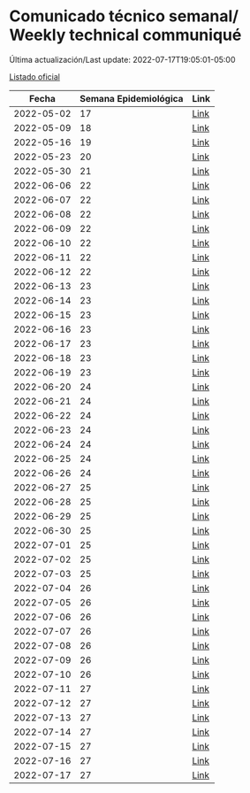 # Comunicado técnico semanal/ Weekly technical communiqué

Última actualización/Last update: 2022-07-17T19:05:01-05:00

[Listado oficial](https://www.gob.mx/salud/prensa/comunicado-tecnico-semanal-covid-19)

| Fecha      | Semana Epidemiológica | Link        |
| ---------- | --------------------- | ----------- |
| 2022-05-02 | 17 | [Link](https://www.gob.mx/salud/prensa/comunicado-tecnico-semanal-covid-19) |
| 2022-05-09 | 18 | [Link](https://www.gob.mx/salud/prensa/comunicado-tecnico-semanal-covid-19-301267) |
| 2022-05-16 | 19 | [Link](https://www.gob.mx/salud/prensa/comunicado-tecnico-semanal-covid-19-301958) |
| 2022-05-23 | 20 | [Link](https://www.gob.mx/salud/prensa/comunicado-tecnico-semanal-covid-19-302828) |
| 2022-05-30 | 21 | [Link](https://www.gob.mx/salud/prensa/comunicado-tecnico-semanal-covid-19-303903) |
| 2022-06-06 | 22 | [Link](https://www.gob.mx/salud/prensa/comunicado-tecnico-semanal-covid-19-304448) |
| 2022-06-07 | 22 | [Link](https://www.gob.mx/salud/prensa/comunicado-tecnico-diario-covid-19-304550) |
| 2022-06-08 | 22 | [Link](https://www.gob.mx/salud/prensa/comunicado-tecnico-diario-covid-19-304620) |
| 2022-06-09 | 22 | [Link](https://www.gob.mx/salud/prensa/comunicado-tecnico-diario-covid-19-304697) |
| 2022-06-10 | 22 | [Link](https://www.gob.mx/salud/prensa/comunicado-tecnico-diario-covid-19-304766) |
| 2022-06-11 | 22 | [Link](https://www.gob.mx/salud/prensa/comunicado-tecnico-diario-covid-19-304814) |
| 2022-06-12 | 22 | [Link](https://www.gob.mx/salud/prensa/comunicado-tecnico-diario-covid-19-304842) |
| 2022-06-13 | 23 | [Link](https://www.gob.mx/salud/prensa/comunicado-tecnico-diario-covid-19-304937) |
| 2022-06-14 | 23 | [Link](https://www.gob.mx/salud/prensa/comunicado-tecnico-diario-covid-19-305111) |
| 2022-06-15 | 23 | [Link](https://www.gob.mx/salud/prensa/comunicado-tecnico-diario-covid-19-305117) |
| 2022-06-16 | 23 | [Link](https://www.gob.mx/salud/prensa/comunicado-tecnico-diario-covid-19-305353) |
| 2022-06-17 | 23 | [Link](https://www.gob.mx/salud/prensa/comunicado-tecnico-diario-covid-19-305455) |
| 2022-06-18 | 23 | [Link](https://www.gob.mx/salud/prensa/comunicado-tecnico-diario-covid-19-305492) |
| 2022-06-19 | 23 | [Link](https://www.gob.mx/salud/prensa/comunicado-tecnico-diario-covid-19-305492) |
| 2022-06-20 | 24 | [Link](https://www.gob.mx/salud/prensa/comunicado-tecnico-diario-covid-19-305557) |
| 2022-06-21 | 24 | [Link](https://www.gob.mx/salud/prensa/comunicado-tecnico-diario-covid-19-305776) |
| 2022-06-22 | 24 | [Link](https://www.gob.mx/salud/prensa/comunicado-tecnico-diario-covid-19-305891) |
| 2022-06-23 | 24 | [Link](https://www.gob.mx/salud/prensa/comunicado-tecnico-diario-covid-19-305953) |
| 2022-06-24 | 24 | [Link](https://www.gob.mx/salud/prensa/comunicado-tecnico-diario-covid-19-305957) |
| 2022-06-25 | 24 | [Link](https://www.gob.mx/salud/prensa/comunicado-tecnico-diario-covid-19-305960) |
| 2022-06-26 | 24 | [Link](https://www.gob.mx/salud/prensa/comunicado-tecnico-diario-covid-19-305963) |
| 2022-06-27 | 25 | [Link](https://www.gob.mx/salud/prensa/comunicado-tecnico-diario-covid-19-306333) |
| 2022-06-28 | 25 | [Link](https://www.gob.mx/salud/prensa/comunicado-tecnico-diario-covid-19-306336) |
| 2022-06-29 | 25 | [Link](https://www.gob.mx/salud/prensa/comunicado-tecnico-diario-covid-19-306337) |
| 2022-06-30 | 25 | [Link](https://www.gob.mx/salud/prensa/comunicado-tecnico-diario-covid-19-306741) |
| 2022-07-01 | 25 | [Link](https://www.gob.mx/salud/prensa/comunicado-tecnico-diario-covid-19-306855) |
| 2022-07-02 | 25 | [Link](https://www.gob.mx/salud/prensa/comunicado-tecnico-diario-covid-19-306899) |
| 2022-07-03 | 25 | [Link](https://www.gob.mx/salud/prensa/comunicado-tecnico-diario-covid-19-306921) |
| 2022-07-04 | 26 | [Link](https://www.gob.mx/salud/prensa/comunicado-tecnico-diario-covid-19-307060) |
| 2022-07-05 | 26 | [Link](https://www.gob.mx/salud/prensa/comunicado-tecnico-diario-covid-19-307242) |
| 2022-07-06 | 26 | [Link](https://www.gob.mx/salud/prensa/comunicado-tecnico-diario-covid-19-307415) |
| 2022-07-07 | 26 | [Link](https://www.gob.mx/salud/prensa/comunicado-tecnico-diario-covid-19-307768) |
| 2022-07-08 | 26 | [Link](https://www.gob.mx/salud/prensa/comunicado-tecnico-diario-covid-19-307831) |
| 2022-07-09 | 26 | [Link](https://www.gob.mx/salud/prensa/comunicado-tecnico-diario-covid-19-307835) |
| 2022-07-10 | 26 | [Link](https://www.gob.mx/salud/prensa/comunicado-tecnico-diario-covid-19-307841) |
| 2022-07-11 | 27 | [Link](https://www.gob.mx/salud/prensa/comunicado-tecnico-diario-covid-19-307846) |
| 2022-07-12 | 27 | [Link](https://www.gob.mx/salud/prensa/comunicado-tecnico-diario-covid-19-307854) |
| 2022-07-13 | 27 | [Link](https://www.gob.mx/salud/prensa/comunicado-tecnico-diario-covid-19-307858) |
| 2022-07-14 | 27 | [Link](https://www.gob.mx/salud/prensa/comunicado-tecnico-diario-covid-19-307860) |
| 2022-07-15 | 27 | [Link](https://www.gob.mx/salud/prensa/comunicado-tecnico-diario-covid-19-307867) |
| 2022-07-16 | 27 | [Link](https://www.gob.mx/salud/prensa/comunicado-tecnico-diario-covid-19-307879) |
| 2022-07-17 | 27 | [Link](https://www.gob.mx/salud/prensa/comunicado-tecnico-diario-covid-19-307882) |

